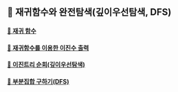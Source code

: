## 🦄 재귀함수와 완전탐색(깊이우선탐색, DFS)

#### [🤔 재귀 함수](https://github.com/saseungmin/daily_coding_dojo/tree/master/inflearn_algorism/section8/solution1)

#### [🤔 재귀함수를 이용한 이진수 출력](https://github.com/saseungmin/daily_coding_dojo/tree/master/inflearn_algorism/section8/solution2)

#### [🤔 이진트리 순회(깊이우선탐색)](https://github.com/saseungmin/daily_coding_dojo/tree/master/inflearn_algorism/section8/solution3)

#### [🤔 부분집합 구하기(DFS)](https://github.com/saseungmin/daily_coding_dojo/tree/master/inflearn_algorism/section8/solution4)
